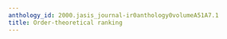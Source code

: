 ```yaml
---
anthology_id: 2000.jasis_journal-ir0anthology0volumeA51A7.1
title: Order-theoretical ranking
---
```

